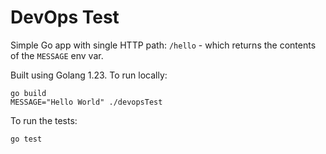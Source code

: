 # DevOps Test

Simple Go app with single HTTP path: `/hello` - which returns the contents of the `MESSAGE` env var.

Built using Golang 1.23. To run locally:

```
go build
MESSAGE="Hello World" ./devopsTest
```

To run the tests:

```
go test
```